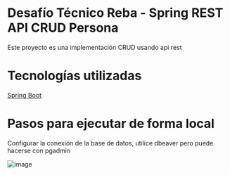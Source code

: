 # Desafío Técnico Reba - Spring REST API CRUD Persona

Este proyecto es una implementación CRUD usando api rest


# Tecnologías utilizadas


<a href="https://spring.io/projects/spring-boot">Spring Boot</a>


# Pasos para ejecutar de forma local

 Configurar la conexión de la base de datos, utilice dbeaver pero puede hacerse con pgadmin
 
 ![image](https://user-images.githubusercontent.com/18425978/219192866-5cb7dffa-734c-457d-878a-62428f12e602.png)

 
 
 
 
